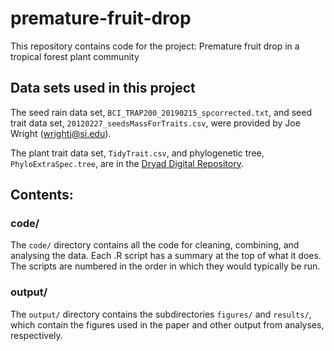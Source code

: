 # premature-fruit-drop

This repository contains code for the project: Premature fruit drop in a tropical forest plant community

## Data sets used in this project

The seed rain data set, `BCI_TRAP200_20190215_spcorrected.txt`, and seed trait data set, `20120227_seedsMassForTraits.csv`, were provided by Joe Wright (wrightj@si.edu).

The plant trait data set, `TidyTrait.csv`, and phylogenetic tree, `PhyloExtraSpec.tree`, are in the [Dryad Digital Repository](https://doi.org/10.5061/dryad.230j5ch).

## Contents:

### code/
The `code/` directory contains all the code for cleaning, combining, and analysing the data. Each .R script has a summary at the top of what it does. The scripts are numbered in the order in which they would typically be run.

### output/
The `output/` directory contains the subdirectories `figures/` and `results/`, which contain the figures used in the paper and other output from analyses, respectively.
